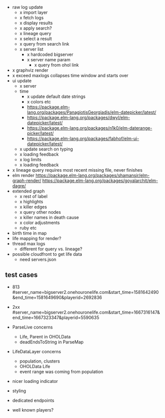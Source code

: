 - raw log update
  - x import layer
  - x fetch logs
  - x display results
  - x apply search?
  - x lineage query
  - x select a result
  - x query from search link
  - x server list
    - x hardcoded bigserver
    - x server name param
      - x query from ohol link
- x graphviz render
- x exceed maxlogs collapses time window and starts over
- ui update
  - x server
  - time
    - x update default date strings
    - x colors etc
    - https://package.elm-lang.org/packages/PanagiotisGeorgiadis/elm-datepicker/latest/
    - https://package.elm-lang.org/packages/dwyl/elm-datepicker/latest/
    - https://package.elm-lang.org/packages/n1k0/elm-daterange-picker/latest/
    - https://package.elm-lang.org/packages/fabhof/elm-ui-datepicker/latest/
  - x update search on typing
  - x loading feedback
  - x log limits
  - x loading feedback
- x lineage query requires most recent missing file, never finishes
- elm render
  https://package.elm-lang.org/packages/shamansir/elm-graph-render/
  https://package.elm-lang.org/packages/goyalarchit/elm-dagre/
- extended graph
  - x rest of label
  - x highlights
  - x killer edges
  - x query other nodes
  - x killer names in death cause
  - x color adjustments
  - ruby etc
- birth time in map
- life mapping for render?
- thread max logs
  - different for query vs. lineage?
- possible cloudfront to get life data
  - need servers.json

## test cases
 - 813 #server_name=bigserver2.onehouronelife.com&start_time=1581642490&end_time=1581649690&playerid=2692836
 - 2xx #server_name=bigserver2.onehouronelife.com&start_time=1667316147&end_time=1667323347&playerid=5590635

- ParseLive concerns
  - Life, Parent in OHOLData
  - deadEndsToString in ParseMap
- LifeDataLayer concerns
  - population, clusters
  - OHOLData Life
  - event range was coming from population

- nicer loading indicator
- styling
- dedicated endpoints
- well known players?
